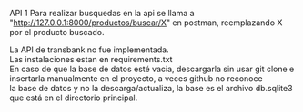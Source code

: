 API 1
Para realizar busquedas en la api se llama a "http://127.0.0.1:8000/productos/buscar/X" en postman, reemplazando X por el producto buscado.

La API de transbank no fue implementada. <br>
Las instalaciones estan en requirements.txt <br>
En caso de que la base de datos esté vacia, descargarla sin usar git clone e insertarla manualmente en el proyecto, a veces github no reconoce <br>
la base de datos y no la descarga/actualiza, la base es el archivo db.sqlite3 que está en el directorio principal.
